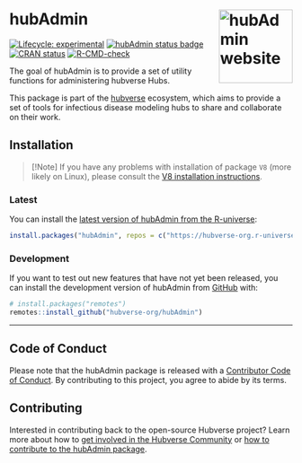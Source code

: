 
<!-- README.md is generated from README.Rmd. Please edit that file -->

# hubAdmin <a href="https://hubverse-org.github.io/hubAdmin/"><img src="man/figures/logo.png" align="right" height="131" alt="hubAdmin website" /></a>

<!-- badges: start -->

[![Lifecycle:
experimental](https://img.shields.io/badge/lifecycle-experimental-orange.svg)](https://lifecycle.r-lib.org/articles/stages.html#experimental)
[![hubAdmin status
badge](https://hubverse-org.r-universe.dev/badges/hubAdmin)](https://hubverse-org.r-universe.dev/hubAdmin)
[![CRAN
status](https://www.r-pkg.org/badges/version/hubAdmin)](https://CRAN.R-project.org/package=hubAdmin)
[![R-CMD-check](https://github.com/hubverse-org/hubAdmin/actions/workflows/R-CMD-check.yaml/badge.svg)](https://github.com/hubverse-org/hubAdmin/actions/workflows/R-CMD-check.yaml)
<!-- badges: end -->

The goal of hubAdmin is to provide a set of utility functions for
administering hubverse Hubs.

This package is part of the [hubverse](https://hubverse.io/en/latest/)
ecosystem, which aims to provide a set of tools for infectious disease
modeling hubs to share and collaborate on their work.

## Installation

> [!Note] If you have any problems with installation of package `V8`
> (more likely on Linux), please consult the [V8 installation
> instructions](https://github.com/jeroen/V8#installation).

### Latest

You can install the [latest version of hubAdmin from the
R-universe](https://hubverse-org.r-universe.dev/hubAdmin):

``` r
install.packages("hubAdmin", repos = c("https://hubverse-org.r-universe.dev", "https://cloud.r-project.org"))
```

### Development

If you want to test out new features that have not yet been released,
you can install the development version of hubAdmin from
[GitHub](https://github.com/) with:

``` r
# install.packages("remotes")
remotes::install_github("hubverse-org/hubAdmin")
```

------------------------------------------------------------------------

## Code of Conduct

Please note that the hubAdmin package is released with a [Contributor
Code of Conduct](.github/CODE_OF_CONDUCT.md). By contributing to this
project, you agree to abide by its terms.

## Contributing

Interested in contributing back to the open-source Hubverse project?
Learn more about how to [get involved in the Hubverse
Community](https://hubverse.io/en/latest/overview/contribute.html) or
[how to contribute to the hubAdmin package](.github/CONTRIBUTING.md).
